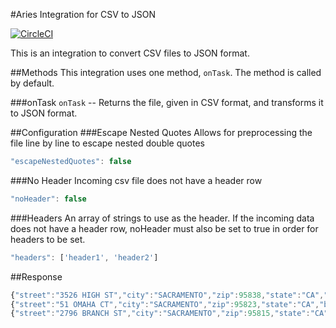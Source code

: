 #Aries Integration for CSV to JSON

[![CircleCI](https://circleci.com/gh/aries-data/aries-activity-csv-to-json.svg?style=svg)](https://circleci.com/gh/aries-data/aries-activity-csv-to-json)

This is an integration to convert CSV files to JSON format.

##Methods
This integration uses one method, `onTask`. The method is called by default.

###onTask
`onTask` -- Returns the file, given in CSV format, and transforms it to JSON format.

##Configuration
###Escape Nested Quotes
Allows for preprocessing the file line by line to escape nested double quotes
```javascript
"escapeNestedQuotes": false
```

###No Header
Incoming csv file does not have a header row
```javascript
"noHeader": false
```

###Headers
An array of strings to use as the header. If the incoming data does not have a header
row, noHeader must also be set to true in order for headers to be set.
```javascript
"headers": ['header1', 'header2']
```


##Response
```javascript
{"street":"3526 HIGH ST","city":"SACRAMENTO","zip":95838,"state":"CA","beds":2,"baths":1,"sq__ft":836,"type":"Residential","sale_date":"Wed May 21 00:00:00 EDT 2008","price":59222,"latitude":38.631913,"longitude":-121.434879}
{"street":"51 OMAHA CT","city":"SACRAMENTO","zip":95823,"state":"CA","beds":3,"baths":1,"sq__ft":1167,"type":"Residential","sale_date":"Wed May 21 00:00:00 EDT 2008","price":68212,"latitude":38.478902,"longitude":-121.431028}
{"street":"2796 BRANCH ST","city":"SACRAMENTO","zip":95815,"state":"CA","beds":2,"baths":1,"sq__ft":796,"type":"Residential","sale_date":"Wed May 21 00:00:00 EDT 2008","price":68880,"latitude":38.618305,"longitude":-121.443839}
```
